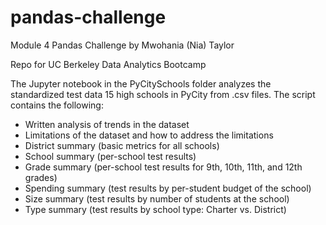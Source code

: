 # pandas-challenge
Module 4 Pandas Challenge by Mwohania (Nia) Taylor

Repo for UC Berkeley Data Analytics Bootcamp

The Jupyter notebook in the PyCitySchools folder analyzes the standardized test data 15 high schools in PyCity from .csv files. The script contains the following:
- Written analysis of trends in the dataset
- Limitations of the dataset and how to address the limitations
- District summary (basic metrics for all schools)
- School summary (per-school test results)
- Grade summary (per-school test results for 9th, 10th, 11th, and 12th grades)
- Spending summary (test results by per-student budget of the school)
- Size summary (test results by number of students at the school)
- Type summary (test results by school type: Charter vs. District)
